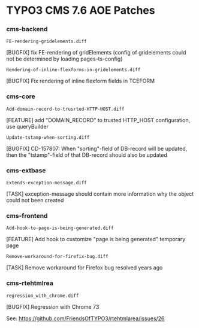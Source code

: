 # TYPO3 CMS 7.6 AOE Patches

### cms-backend

`FE-rendering-gridelements.diff`

[BUGFIX] fix FE-rendering of gridElements (config of gridelements could not be determined by loading pages-ts-config)

`Rendering-of-inline-flexforms-in-gridelements.diff`

[BUGFIX] Fix rendering of inline flexform fields in TCEFORM

### cms-core

`Add-domain-record-to-trusrted-HTTP-HOST.diff`

[FEATURE] add "DOMAIN_RECORD" to trusted HTTP_HOST configuration, use queryBuilder

`Update-tstamp-when-sorting.diff`

[BUGFIX] CD-157807: When "sorting"-field of DB-record will be updated, then the "tstamp"-field of that DB-record should also be updated

### cms-extbase

`Extends-exception-message.diff`

[TASK] exception-message should contain more information why the object could not been created

### cms-frontend

`Add-hook-to-page-is-being-generated.diff`

[FEATURE] Add hook to customize "page is being generated" temporary page

`Remove-workaround-for-firefix-bug.diff`

[TASK] Remove workaround for Firefox bug resolved years ago


### cms-rtehtmlrea

`regression_with_chrome.diff`

[BUGFIX] Regression with Chrome 73

See: https://github.com/FriendsOfTYPO3/rtehtmlarea/issues/26
